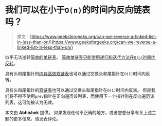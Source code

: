 # 我们可以在小于`O(n)`的时间内反向链表吗？

> 原文：[https://www.geeksforgeeks.org/can-we-reverse-a-linked-list-in-less-than-on/](https://www.geeksforgeeks.org/can-we-reverse-a-linked-list-in-less-than-on/)

似乎无法逆转[简单的单链表](http://quiz.geeksforgeeks.org/linked-list-set-1-introduction/)。 [简单单链表只能使用递归和迭代方法在`O(n)`时间内反转](https://www.geeksforgeeks.org/write-a-function-to-reverse-the-nodes-of-a-linked-list/)。

具有头和尾指针的[内存高效双链表](https://www.geeksforgeeks.org/xor-linked-list-a-memory-efficient-doubly-linked-list-set-1/)也可以通过交换头和尾指针在`O(1)`时间内反转。

具有头和尾指针的[双链表](http://quiz.geeksforgeeks.org/doubly-linked-list/)也可以通过交换头和尾指针在`O(1)`时间内反转。 但是我们将不得不使用`prev`指针在正向遍历该列表，而使用下一个指针则在反向遍历该列表，这可能被认为无效。

本文由 **Abhishek** 提供。 如果发现任何不正确的地方，或者您想分享有关上述主题的更多信息，请发表评论。

